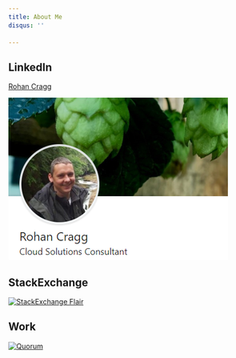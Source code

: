 ```yaml
---
title: About Me
disqus: ''

---
```


## LinkedIn

<div class="LI-profile-badge"  data-version="v1" data-size="medium" data-locale="en_US" data-type="vertical" data-theme="dark" data-vanity="rohancragg"><a class="LI-simple-link" href='https://uk.linkedin.com/in/rohancragg?trk=profile-badge'>Rohan Cragg</a></div>

[![LinkedIn Profile](media/linkedin-profile.png?raw=true)](https://www.linkedin.com/in/rohancragg/)

## StackExchange

[![StackExchange Flair](https://stackexchange.com/users/flair/3688.png)](https://stackexchange.com/users/3688/rohancragg)

## Work

[![Quorum](https://www.qnrl.com/wp-content/uploads/2019/01/logo_qnrl.png)](https://www.qnrl.com/)